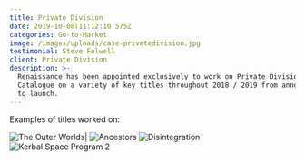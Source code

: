 ```yaml
---
title: Private Division
date: 2019-10-08T11:12:10.575Z
categories: Go-to-Market
image: /images/uploads/case-privatedivision.jpg
testimonial: Steve Folwell
client: Private Division
description: >-
  Renaissance has been appointed exclusively to work on Private Division’s
  Catalogue on a variety of key titles throughout 2018 / 2019 from announcement
  to launch.
---
```

Examples of titles worked on:


![The Outer Worlds](/images/uploads/case-privatedivision-outerworldslogo.jpg "Prominent Guardian coverage for announcement")| ![Ancestors](/images/uploads/case-privatedivision-ancestorslogo.jpg "Corporate media coverage for Ancestors & record of influencer coverage for launch with UK as the #3 territory") ![Disintegration](/images/uploads/case-privatedivision-disintegrationlogo.jpg " Edge announcement brokered by Renaissance")  ![Kerbal Space Program 2](/images/uploads/case-privatedivision-kerbal2logo.jpg " PC Gamer coverage from announcement at Gamescom 2019")
